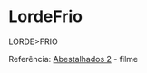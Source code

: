 # LordeFrio
LORDE>FRIO

Referência:
[Abestalhados 2](https://www.imdb.com/title/tt12076024/) - filme
